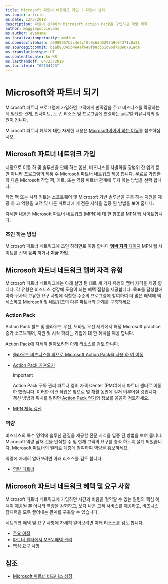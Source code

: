```yaml
---
title: Microsoft 파트너 네트워크 가입 | 파트너 센터
ms.topic: article
ms.date: 12/5/2018
description: 파트너 센터에서 Microsoft Action Pack을 구입하고 역량 획득
author: maggiepuccievans
ms.author: evansma
ms.localizationpriority: medium
ms.openlocfilehash: a6989957b3c4e3cf0c0c63d5297a9c04371c0a81
ms.sourcegitcommit: b1ab80345b4e4af649fb8cc51d96d798e0791ade
ms.translationtype: HT
ms.contentlocale: ko-KR
ms.lasthandoff: 04/23/2019
ms.locfileid: "62134423"
---
```

<!-- Note from Maggie on Dec 5, 2018: I can no longer tell what purpose this article serves. I'm going to redirect it to the mpn-overview.md topic and move the relevant information there. In the interim, I've copied and pasted the content from the MPN overview topic into this one in case anyone out there has it bookmarked.
-->

# <a name="partner-with-microsoft"></a>Microsoft와 파트너 되기

Microsoft 파트너 프로그램에 가입하면 고객에게 만족감을 주고 비즈니스를 확장하는 데 필요한 관계, 인사이트, 도구, 리소스 및 프로그램에 연결하는 글로벌 커뮤니티의 일원이 됩니다.

Microsoft 파트너 혜택에 대한 자세한 내용은 [Microsoft이어야 하는 이유](https://partner.microsoft.com/business-opportunities/why-microsoft)를 참조하십시오. 

## <a name="join-the-microsoft-partner-network"></a>Microsoft 파트너 네트워크 가입

<!-- 12/5/18 The content below was copied and pasted directly from the Membership page of the MPN site (https://partner.microsoft.com/en-us/membership)-->

시장으로 이동 하 및 솔루션을 판매 하는 옵션, 비즈니스를 차별화을 광범위 한 업계 뿐만 아니라 프로그램의 제품 수 Microsoft 파트너 네트워크 제공 합니다. 무료로 가입한 하 다음 Microsoft 작업 팩, 키트, 또는 역량 파트너 관계에 투자 하는 방법을 선택 합니다.

작업 팩 또는 시작 키트는 소프트웨어 및 Microsoft 기반 솔루션을 구축 하는 지원을 제공 하 고 역량을 고객 및 다른 파트너에 게 전문 지식을 입증 된 방법을 보여 줍니다.

자세한 내용은 Microsoft 파트너 네트워크 (MPN)에 대 한 참조를 [MPN 웹 사이트](https://partner.microsoft.com/commercial)합니다.

### <a name="how-to-join"></a>조인 하는 방법

Microsoft 파트너 네트워크에 조인 하려면로 이동 합니다 [ **멤버 자격** 페이지](https://partner.microsoft.com/membership) MPN 웹 사이트를 선택 **등록** 하거나 **지금 가입**.

## <a name="microsoft-partner-network-membership-types"></a>Microsoft 파트너 네트워크 멤버 자격 유형

<!-- 12/5/18 The content below was copied and pasted directly from the Membership pages of the MPN site (https://partner.microsoft.com/en-us/membership)-->

Microsoft 파트너 네트워크에는 아래 설명 된 대로 세 가지 유형의 멤버 자격을 제공 합니다. 각 유형은 비즈니스 성장에 도움이 되는 혜택 집합을 제공합니다. 목표를 달성함에 따라 귀사의 고유한 요구 사항에 적합한 수준의 프로그램에 참여하여 더 많은 혜택에 액세스하고 Microsoft 및 네트워크의 다른 파트너와 관계를 구축하세요.

### <a name="action-pack"></a>Action Pack

Action Pack 빌드 및 클라우드 우선, 모바일 우선 세계에서 해당 Microsoft practice 증가 소프트웨어, 지원 및 시작 하려는 기업에 대 한 혜택을 제공 합니다. 

Action Pack에 자세히 알아보려면 아래 리소스를 검토 합니다.

- [클라우드 비즈니스를 앞으로 Microsoft Action Pack을 사용 하 여 이동](https://partner.microsoft.com/membership/action-pack)
- [Action Pack 가져오기](mpn-get-action-pack.md)
  
    >[!IMPORTANT]
    >Action Pack 구독 관리 파트너 멤버 자격 Center (PMC)에서 파트너 센터로 이동 하 했습니다. 이러한 이관 작업은 앞으로 몇 개월 동안에 걸쳐 이루어질 것입니다. 갱신 방법과 위치를 알려면 [Action Pack 얻기](mpn-get-action-pack.md)의 정보를 꼼꼼히 검토하세요.  

- [MPN 제품 갱신](renew-mpn-offers.md)

### <a name="competencies"></a>역량

비즈니스의 특수 영역에 솔루션 품질을 제공할 전문 지식을 입증 된 방법을 보여 줍니다. Microsoft 역량 잠재 것을 인식할 수 및 현재 고객의 요구를 충족 하도록 설계 되었습니다. Microsoft 파트너의 엘리트 계층에 참여하여 역량을 홍보하세요.

역량에 자세히 알아보려면 아래 리소스를 검토 합니다.

- [역량 파트너](https://partner.microsoft.com/membership/competencies)

## <a name="microsoft-partner-network-benefits-and-requirements"></a>Microsoft 파트너 네트워크 혜택 및 요구 사항

Microsoft 파트너 네트워크에 가입하면 시간과 비용을 절약할 수 있는 일련의 핵심 혜택이 제공될 뿐 아니라 역량을 강화하고, 보다 나은 고객 서비스를 제공하고, 비즈니스 잠재력을 모두 끌어내는 관계를 구축할 수 있습니다.

네트워크 혜택 및 요구 사항에 자세히 알아보려면 아래 리소스를 검토 합니다.

- [주요 이점](https://partner.microsoft.com/en-us/membership/core-benefits#simple-tab-content-1)
- [파트너 센터에서 MPN 혜택 관리](manage-your-partner-network-benefits.md)
- [핵심 요구 사항](https://partner.microsoft.com/en-us/membership/core-benefits#simple-tab-content-2)

## <a name="see-also"></a>참조
- [Microsoft 파트너 비즈니스 성장](grow-your-business.md)
